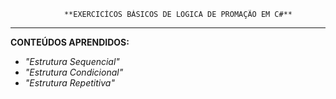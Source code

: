                 **EXERCICÍCOS BÁSICOS DE LOGICA DE PROMAÇÃO EM C#**
________________________________________________________________________________________

**CONTEÚDOS APRENDIDOS:**

* *"Estrutura Sequencial"*
* *"Estrutura Condicional"*
* *"Estrutura Repetitiva"*